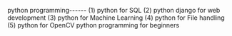 python programming------
(1) python  for SQL
(2) python django for web development 
(3) python for Machine Learning
(4) python for File handling
(5) python for OpenCV python programming for beginners
